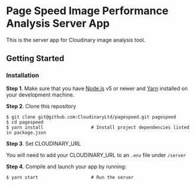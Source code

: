 # Page Speed Image Performance Analysis Server App

This is the server app for Cloudinary image analysis tool.


## Getting Started

### Installation

**Step 1**. Make sure that you have [Node.js](https://nodejs.org/) v5 or newer and
[Yarn](https://yarnpkg.com/) installed on your development machine.

**Step 2**. Clone this repository

```shell
$ git clone git@github.com:CloudinaryLtd/pagespeed.git pagespeed
$ cd pagespeed
$ yarn install                  # Install project dependencies listed in package.json
```

**Step 3**. Set CLOUDINARY_URL

You will need to add your CLOUDINARY_URL to an `.env` file under `/server`


**Step 4**. Compile and launch your app by running:

```shell
$ yarn start                    # Run the server
```
